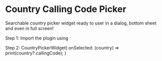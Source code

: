 # Country Calling Code Picker

Searchable country picker widget ready to user in a dialog, bottom sheet and even in full screen!

Step 1: Import the plugin using

Step 2:
    CountryPickerWidget(
          onSelected: (country) => print(country?.callingCode);
    )
